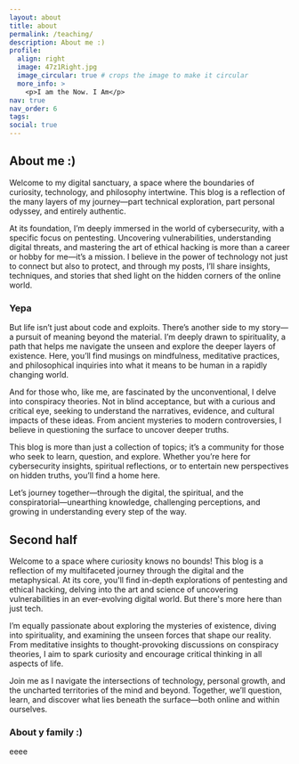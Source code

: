 ```yaml
---
layout: about
title: about
permalink: /teaching/
description: About me :)
profile:
  align: right
  image: 47z1Right.jpg
  image_circular: true # crops the image to make it circular
  more_info: >
    <p>I am the Now. I Am</p>
nav: true
nav_order: 6
tags:
social: true
---
```


## About me :)

Welcome to my digital sanctuary, a space where the boundaries of curiosity, technology, and philosophy intertwine. This blog is a reflection of the many layers of my journey—part technical exploration, part personal odyssey, and entirely authentic.

At its foundation, I’m deeply immersed in the world of cybersecurity, with a specific focus on pentesting. Uncovering vulnerabilities, understanding digital threats, and mastering the art of ethical hacking is more than a career or hobby for me—it’s a mission. I believe in the power of technology not just to connect but also to protect, and through my posts, I’ll share insights, techniques, and stories that shed light on the hidden corners of the online world.

### Yepa

But life isn’t just about code and exploits. There’s another side to my story—a pursuit of meaning beyond the material. I’m deeply drawn to spirituality, a path that helps me navigate the unseen and explore the deeper layers of existence. Here, you’ll find musings on mindfulness, meditative practices, and philosophical inquiries into what it means to be human in a rapidly changing world.

And for those who, like me, are fascinated by the unconventional, I delve into conspiracy theories. Not in blind acceptance, but with a curious and critical eye, seeking to understand the narratives, evidence, and cultural impacts of these ideas. From ancient mysteries to modern controversies, I believe in questioning the surface to uncover deeper truths.

This blog is more than just a collection of topics; it’s a community for those who seek to learn, question, and explore. Whether you’re here for cybersecurity insights, spiritual reflections, or to entertain new perspectives on hidden truths, you’ll find a home here.

Let’s journey together—through the digital, the spiritual, and the conspiratorial—unearthing knowledge, challenging perceptions, and growing in understanding every step of the way.

## Second half

Welcome to a space where curiosity knows no bounds! This blog is a reflection of my multifaceted journey through the digital and the metaphysical. At its core, you'll find in-depth explorations of pentesting and ethical hacking, delving into the art and science of uncovering vulnerabilities in an ever-evolving digital world. But there's more here than just tech.

I’m equally passionate about exploring the mysteries of existence, diving into spirituality, and examining the unseen forces that shape our reality. From meditative insights to thought-provoking discussions on conspiracy theories, I aim to spark curiosity and encourage critical thinking in all aspects of life.

Join me as I navigate the intersections of technology, personal growth, and the uncharted territories of the mind and beyond. Together, we’ll question, learn, and discover what lies beneath the surface—both online and within ourselves.

### About y family :)

eeee
